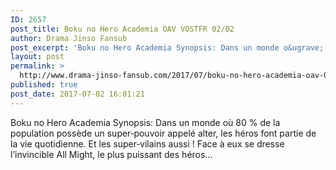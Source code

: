 ```yaml
---
ID: 2657
post_title: Boku no Hero Academia OAV VOSTFR 02/02
author: Drama Jinso Fansub
post_excerpt: 'Boku no Hero Academia Synopsis: Dans un monde o&ugrave; 80 % de la population poss&egrave;de un super&#8209;pouvoir appel&eacute; alter, les h&eacute;ros font partie de la vie quotidienne. Et les super&#8209;vilains aussi ! Face &agrave; eux se dresse l&rsquo;invincible All Might, le plus puissant des h&eacute;ros...'
layout: post
permalink: >
  http://www.drama-jinso-fansub.com/2017/07/boku-no-hero-academia-oav-01/02.html
published: true
post_date: 2017-07-02 16:01:21
---
```

Boku no Hero Academia Synopsis: Dans un monde où 80 % de la population possède un super‑pouvoir appelé alter, les héros font partie de la vie quotidienne. Et les super‑vilains aussi ! Face à eux se dresse l’invincible All Might, le plus puissant des héros...
